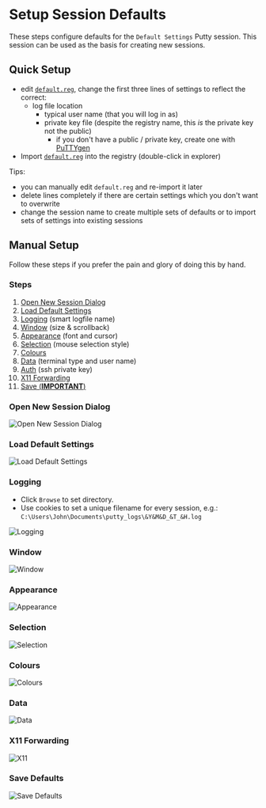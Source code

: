 # Setup Session Defaults

These steps configure defaults for the `Default Settings` Putty session.
This session can be used as the basis for creating new sessions.

## Quick Setup

- edit [`default.reg`](Default_Settings.reg), change the first three lines of settings to reflect the correct:
  - log file location
    - typical user name (that you will log in as)
    - private key file (despite the registry name, this *is* the private key not the public)
      - if you don't have a public / private key, create one with [PuTTYgen](https://www.ssh.com/ssh/putty/windows/puttygen)
- Import  [`default.reg`](Default_Settings.reg) into the registry (double-click in explorer)

Tips:

- you can manually edit `default.reg` and re-import it later
- delete lines completely if there are certain settings which you don't want to overwrite
- change the session name to create multiple sets of defaults or to import sets of settings into existing sessions

## Manual Setup

Follow these steps if you prefer the pain and glory of doing this by hand.

### Steps

1. [Open New Session Dialog](#Load-Default-Settings)
1. [Load Default Settings](#Load-Default-Settings)
1. [Logging](#Logging) (smart logfile name)
1. [Window](#Window) (size & scrollback)
1. [Appearance](#Appearance) (font and cursor)
1. [Selection](#Selection) (mouse selection style)
1. [Colours](#Colours)
1. [Data](#Data) (terminal type and user name)
1. [Auth](#Auth) (ssh private key)
1. [X11 Forwarding](#X11-Forwarding)
1. [Save (**IMPORTANT**)](#Save-Defaults)

### Open New Session Dialog

![Open New Session Dialog](pictures/NewSession.PNG)

### Load Default Settings

![Load Default Settings](pictures/LoadDefaultSettings.png)

### Logging

- Click `Browse` to set directory.
- Use cookies to set a unique filename for every session, e.g.: `C:\Users\John\Documents\putty_logs\&Y&M&D_&T_&H.log`

![Logging](pictures/Logging.png)

### Window

![Window](pictures/Window.png)

### Appearance

![Appearance](pictures/Appearance.png)

### Selection

![Selection](pictures/Selection.png)

### Colours

![Colours](pictures/Colours.png)

### Data

![Data](pictures/Data.png)

### X11 Forwarding

![X11](pictures/X11.png)

### Save Defaults

![Save Defaults](pictures/SaveDefaults.png)
